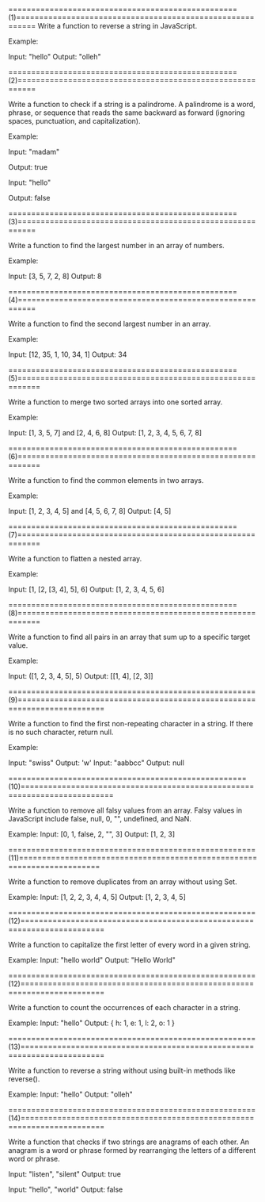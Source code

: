 ==================================================(1)==========================================================
Write a function to reverse a string in JavaScript.

Example:

Input: "hello"
Output: "olleh"

==================================================(2)==========================================================

Write a function to check if a string is a palindrome. A palindrome is a word, phrase, or sequence that reads the same backward as forward (ignoring spaces, punctuation, and capitalization).

Example:

Input: "madam"

Output: true

Input: "hello"

Output: false

==================================================(3)==========================================================

Write a function to find the largest number in an array of numbers.

Example:

Input: [3, 5, 7, 2, 8]
Output: 8

==================================================(4)==========================================================

Write a function to find the second largest number in an array.

Example:

Input: [12, 35, 1, 10, 34, 1]
Output: 34

==================================================(5)===========================================================

Write a function to merge two sorted arrays into one sorted array.

Example:

Input: [1, 3, 5, 7] and [2, 4, 6, 8]
Output: [1, 2, 3, 4, 5, 6, 7, 8]

==================================================(6)===========================================================

Write a function to find the common elements in two arrays.

Example:

Input: [1, 2, 3, 4, 5] and [4, 5, 6, 7, 8]
Output: [4, 5]

==================================================(7)===========================================================

Write a function to flatten a nested array.

Example:

Input: [1, [2, [3, 4], 5], 6]
Output: [1, 2, 3, 4, 5, 6]

==================================================(8)===========================================================

Write a function to find all pairs in an array that sum up to a specific target value.

Example:

Input: ([1, 2, 3, 4, 5], 5)
Output: [[1, 4], [2, 3]]

======================================================(9)=========================================================================

Write a function to find the first non-repeating character in a string. If there is no such character, return null.

Example:

Input: "swiss"
Output: 'w'
Input: "aabbcc"
Output: null

====================================================(10)==========================================================================

Write a function to remove all falsy values from an array. Falsy values in JavaScript include false, null, 0, "", undefined,
and NaN.

Example:
Input: [0, 1, false, 2, "", 3]
Output: [1, 2, 3]

======================================================(11)========================================================================

Write a function to remove duplicates from an array without using Set.

Example:
Input: [1, 2, 2, 3, 4, 4, 5]
Output: [1, 2, 3, 4, 5]

======================================================(12)========================================================================

Write a function to capitalize the first letter of every word in a given string.

Example:
Input: "hello world"
Output: "Hello World"

======================================================(12)========================================================================

Write a function to count the occurrences of each character in a string.

Example:
Input: "hello"
Output: { h: 1, e: 1, l: 2, o: 1 }

======================================================(13)========================================================================

Write a function to reverse a string without using built-in methods like reverse().

Example:
Input: "hello"
Output: "olleh"

======================================================(14)========================================================================

Write a function that checks if two strings are anagrams of each other. An anagram is a word or phrase formed by rearranging the letters of a different word or phrase.

Input: "listen", "silent"
Output: true

Input: "hello", "world"
Output: false
